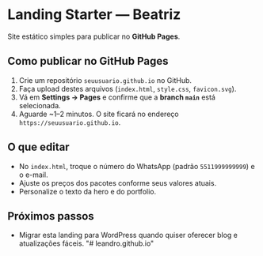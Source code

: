 # Landing Starter — Beatriz
Site estático simples para publicar no **GitHub Pages**.

## Como publicar no GitHub Pages
1. Crie um repositório `seuusuario.github.io` no GitHub.
2. Faça upload destes arquivos (`index.html`, `style.css`, `favicon.svg`).
3. Vá em **Settings → Pages** e confirme que a **branch `main`** está selecionada.
4. Aguarde ~1–2 minutos. O site ficará no endereço `https://seuusuario.github.io`.

## O que editar
- No `index.html`, troque o número do WhatsApp (padrão `5511999999999`) e o e-mail.
- Ajuste os preços dos pacotes conforme seus valores atuais.
- Personalize o texto da hero e do portfolio.

## Próximos passos
- Migrar esta landing para WordPress quando quiser oferecer blog e atualizações fáceis.
"# leandro.github.io" 
